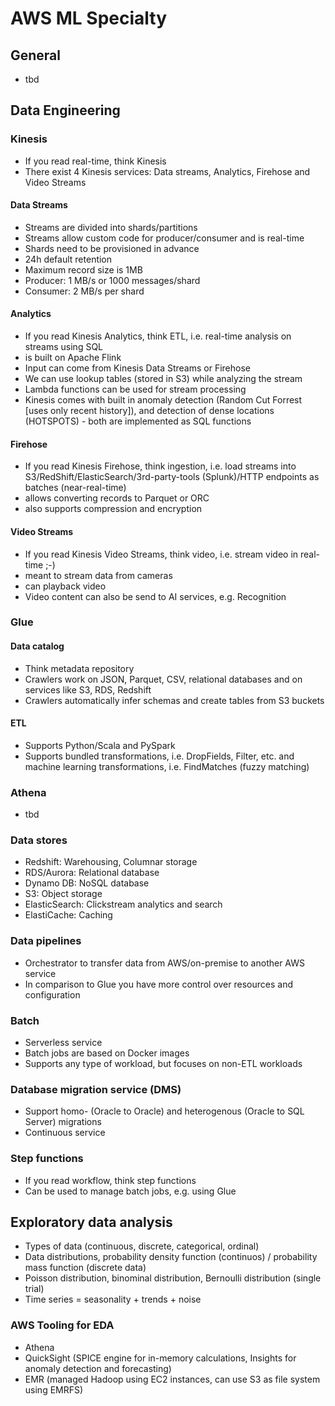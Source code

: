 # AWS ML Specialty 

## General

* tbd

## Data Engineering

### Kinesis

* If you read real-time, think Kinesis
* There exist 4 Kinesis services: Data streams, Analytics, Firehose and Video Streams

#### Data Streams

* Streams are divided into shards/partitions
* Streams allow custom code for producer/consumer and is real-time
* Shards need to be provisioned in advance
* 24h default retention
* Maximum record size is 1MB
* Producer: 1 MB/s or 1000 messages/shard
* Consumer: 2 MB/s per shard

#### Analytics

* If you read Kinesis Analytics, think ETL, i.e. real-time analysis on streams using SQL
* is built on Apache Flink
* Input can come from Kinesis Data Streams or Firehose
* We can use lookup tables (stored in S3) while analyzing the stream
* Lambda functions can be used for stream processing
* Kinesis comes with built in anomaly detection (Random Cut Forrest [uses only recent history]), and detection of dense locations (HOTSPOTS) - both are implemented as SQL functions

#### Firehose

* If you read Kinesis Firehose, think ingestion, i.e. load streams into S3/RedShift/ElasticSearch/3rd-party-tools (Splunk)/HTTP endpoints as batches (near-real-time)
* allows converting records to Parquet or ORC
* also supports compression and encryption

#### Video Streams

* If you read Kinesis Video Streams, think video, i.e. stream video in real-time ;-)
* meant to stream data from cameras
* can playback video
* Video content can also be send to AI services, e.g. Recognition

### Glue

#### Data catalog

* Think metadata repository
* Crawlers work on JSON, Parquet, CSV, relational databases and on services like S3, RDS, Redshift
* Crawlers automatically infer schemas and create tables from S3 buckets

#### ETL

* Supports Python/Scala and PySpark
* Supports bundled transformations, i.e. DropFields, Filter, etc. and machine learning transformations, i.e. FindMatches (fuzzy matching)

### Athena

* tbd

### Data stores

* Redshift: Warehousing, Columnar storage
* RDS/Aurora: Relational database
* Dynamo DB: NoSQL database
* S3: Object storage
* ElasticSearch: Clickstream analytics and search
* ElastiCache: Caching

### Data pipelines

* Orchestrator to transfer data from AWS/on-premise to another AWS service
* In comparison to Glue you have more control over resources and configuration

### Batch

* Serverless service
* Batch jobs are based on Docker images
* Supports any type of workload, but focuses on non-ETL workloads

### Database migration service (DMS)

* Support homo- (Oracle to Oracle) and heterogenous (Oracle to SQL Server) migrations
* Continuous service

### Step functions

* If you read workflow, think step functions
* Can be used to manage batch jobs, e.g. using Glue

## Exploratory data analysis

* Types of data (continuous, discrete, categorical, ordinal)
* Data distributions, probability density function (continuos) / probability mass function (discrete data)
* Poisson distribution, binominal distribution, Bernoulli distribution (single trial)
* Time series = seasonality + trends + noise

### AWS Tooling for EDA

* Athena
* QuickSight (SPICE engine for in-memory calculations, Insights for anomaly detection and forecasting)
* EMR (managed Hadoop using EC2 instances, can use S3 as file system using EMRFS)

